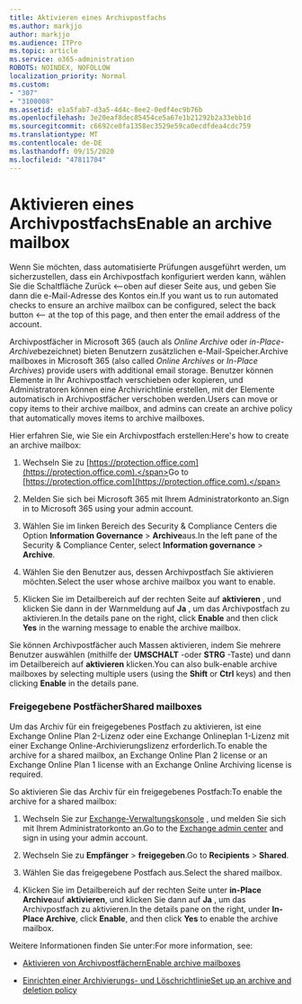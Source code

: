 ```yaml
---
title: Aktivieren eines Archivpostfachs
ms.author: markjjo
author: markjjo
ms.audience: ITPro
ms.topic: article
ms.service: o365-administration
ROBOTS: NOINDEX, NOFOLLOW
localization_priority: Normal
ms.custom:
- "307"
- "3100008"
ms.assetid: e1a5fab7-d3a5-4d4c-8ee2-0edf4ec9b76b
ms.openlocfilehash: 3e20eaf8dec85454ce5a67e1b21292b2a33ebb1d
ms.sourcegitcommit: c6692ce0fa1358ec3529e59ca0ecdfdea4cdc759
ms.translationtype: MT
ms.contentlocale: de-DE
ms.lasthandoff: 09/15/2020
ms.locfileid: "47811704"
---
```

# <a name="enable-an-archive-mailbox"></a><span data-ttu-id="abe5c-102">Aktivieren eines Archivpostfachs</span><span class="sxs-lookup"><span data-stu-id="abe5c-102">Enable an archive mailbox</span></span>

<span data-ttu-id="abe5c-103">Wenn Sie möchten, dass automatisierte Prüfungen ausgeführt werden, um sicherzustellen, dass ein Archivpostfach konfiguriert werden kann, wählen Sie die Schaltfläche Zurück <--oben auf dieser Seite aus, und geben Sie dann die e-Mail-Adresse des Kontos ein.</span><span class="sxs-lookup"><span data-stu-id="abe5c-103">If you want us to run automated checks to ensure an archive mailbox can be configured, select the back button <-- at the top of this page, and then enter the email address of the account.</span></span>

<span data-ttu-id="abe5c-104">Archivpostfächer in Microsoft 365 (auch als *Online Archive* oder *in-Place-Archive*bezeichnet) bieten Benutzern zusätzlichen e-Mail-Speicher.</span><span class="sxs-lookup"><span data-stu-id="abe5c-104">Archive mailboxes in Microsoft 365 (also called *Online Archives* or *In-Place Archives*) provide users with additional email storage.</span></span> <span data-ttu-id="abe5c-105">Benutzer können Elemente in Ihr Archivpostfach verschieben oder kopieren, und Administratoren können eine Archivrichtlinie erstellen, mit der Elemente automatisch in Archivpostfächer verschoben werden.</span><span class="sxs-lookup"><span data-stu-id="abe5c-105">Users can move or copy items to their archive mailbox, and admins can create an archive policy that automatically moves items to archive mailboxes.</span></span>
  
<span data-ttu-id="abe5c-106">Hier erfahren Sie, wie Sie ein Archivpostfach erstellen:</span><span class="sxs-lookup"><span data-stu-id="abe5c-106">Here's how to create an archive mailbox:</span></span>
  
1. <span data-ttu-id="abe5c-107">Wechseln Sie zu [https://protection.office.com](https://protection.office.com).</span><span class="sxs-lookup"><span data-stu-id="abe5c-107">Go to [https://protection.office.com](https://protection.office.com).</span></span>

2. <span data-ttu-id="abe5c-108">Melden Sie sich bei Microsoft 365 mit Ihrem Administratorkonto an.</span><span class="sxs-lookup"><span data-stu-id="abe5c-108">Sign in to Microsoft 365 using your admin account.</span></span>

3. <span data-ttu-id="abe5c-109">Wählen Sie im linken Bereich des Security &amp; Compliance Centers die Option **Information Governance** \> **Archive**aus.</span><span class="sxs-lookup"><span data-stu-id="abe5c-109">In the left pane of the Security &amp; Compliance Center, select **Information governance** \> **Archive**.</span></span>

4. <span data-ttu-id="abe5c-110">Wählen Sie den Benutzer aus, dessen Archivpostfach Sie aktivieren möchten.</span><span class="sxs-lookup"><span data-stu-id="abe5c-110">Select the user whose archive mailbox you want to enable.</span></span>

5. <span data-ttu-id="abe5c-111">Klicken Sie im Detailbereich auf der rechten Seite auf **aktivieren** , und klicken Sie dann in der Warnmeldung auf **Ja** , um das Archivpostfach zu aktivieren.</span><span class="sxs-lookup"><span data-stu-id="abe5c-111">In the details pane on the right, click **Enable** and then click **Yes** in the warning message to enable the archive mailbox.</span></span>

<span data-ttu-id="abe5c-112">Sie können Archivpostfächer auch Massen aktivieren, indem Sie mehrere Benutzer auswählen (mithilfe der **UMSCHALT** -oder **STRG** -Taste) und dann im Detailbereich auf **aktivieren** klicken.</span><span class="sxs-lookup"><span data-stu-id="abe5c-112">You can also bulk-enable archive mailboxes by selecting multiple users (using the **Shift** or **Ctrl** keys) and then clicking **Enable** in the details pane.</span></span>
  
### <a name="shared-mailboxes"></a><span data-ttu-id="abe5c-113">Freigegebene Postfächer</span><span class="sxs-lookup"><span data-stu-id="abe5c-113">Shared mailboxes</span></span>

<span data-ttu-id="abe5c-114">Um das Archiv für ein freigegebenes Postfach zu aktivieren, ist eine Exchange Online Plan 2-Lizenz oder eine Exchange Onlineplan 1-Lizenz mit einer Exchange Online-Archivierungslizenz erforderlich.</span><span class="sxs-lookup"><span data-stu-id="abe5c-114">To enable the archive for a shared mailbox, an Exchange Online Plan 2 license or an Exchange Online Plan 1 license with an Exchange Online Archiving license is required.</span></span>  

<span data-ttu-id="abe5c-115">So aktivieren Sie das Archiv für ein freigegebenes Postfach:</span><span class="sxs-lookup"><span data-stu-id="abe5c-115">To enable the archive for a shared mailbox:</span></span>

1. <span data-ttu-id="abe5c-116">Wechseln Sie zur [Exchange-Verwaltungskonsole](https://outlook.office365.com/ecp) , und melden Sie sich mit Ihrem Administratorkonto an.</span><span class="sxs-lookup"><span data-stu-id="abe5c-116">Go to the [Exchange admin center](https://outlook.office365.com/ecp) and sign in using your admin account.</span></span>

2. <span data-ttu-id="abe5c-117">Wechseln Sie zu **Empfänger**  >  **freigegeben**.</span><span class="sxs-lookup"><span data-stu-id="abe5c-117">Go to **Recipients** > **Shared**.</span></span>

3. <span data-ttu-id="abe5c-118">Wählen Sie das freigegebene Postfach aus.</span><span class="sxs-lookup"><span data-stu-id="abe5c-118">Select the shared mailbox.</span></span>

4. <span data-ttu-id="abe5c-119">Klicken Sie im Detailbereich auf der rechten Seite unter **in-Place Archive**auf **aktivieren**, und klicken Sie dann auf **Ja** , um das Archivpostfach zu aktivieren.</span><span class="sxs-lookup"><span data-stu-id="abe5c-119">In the details pane on the right, under **In-Place Archive**, click **Enable**, and then click **Yes** to enable the archive mailbox.</span></span>

<span data-ttu-id="abe5c-120">Weitere Informationen finden Sie unter:</span><span class="sxs-lookup"><span data-stu-id="abe5c-120">For more information, see:</span></span>
  
- [<span data-ttu-id="abe5c-121">Aktivieren von Archivpostfächern</span><span class="sxs-lookup"><span data-stu-id="abe5c-121">Enable archive mailboxes</span></span>](https://docs.microsoft.com/microsoft-365/compliance/enable-archive-mailboxes)

- [<span data-ttu-id="abe5c-122">Einrichten einer Archivierungs- und Löschrichtlinie</span><span class="sxs-lookup"><span data-stu-id="abe5c-122">Set up an archive and deletion policy</span></span>](https://docs.microsoft.com//office365/securitycompliance/set-up-an-archive-and-deletion-policy-for-mailboxes)
